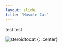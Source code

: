 ```yaml
---
layout: slide
title: "Muscle Cat"
---
```

test test

![steroidtocat](https://octodex.github.com/images/steroidtocat.png)
{: .center}

